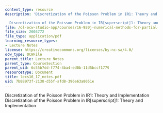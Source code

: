 ```yaml
---
content_type: resource
description: 'Discretization of the Poisson Problem in IR1: Theory and Implementation

  Discretization of the Poisson Problem in IR[superscript]1: Theory and Implementation'
file: /ol-ocw-studio-app/courses/16-920j-numerical-methods-for-partial-differential-equations-sma-5212-spring-2003/7b88973f2138d55fafd8396e63a8051e_lecs16_17_notes.pdf
file_size: 2604772
file_type: application/pdf
learning_resource_types:
- Lecture Notes
license: https://creativecommons.org/licenses/by-nc-sa/4.0/
ocw_type: OCWFile
parent_title: Lecture Notes
parent_type: CourseSection
parent_uid: 6c55b7dd-f774-4ba4-ed0b-11d5bccf1779
resourcetype: Document
title: lecs16_17_notes.pdf
uid: 7b88973f-2138-d55f-afd8-396e63a8051e
---
```

Discretization of the Poisson Problem in IR1: Theory and Implementation
Discretization of the Poisson Problem in IR[superscript]1: Theory and Implementation